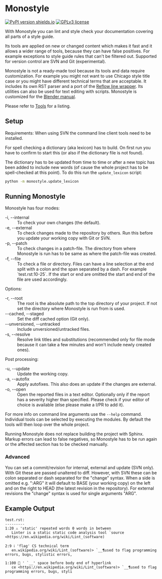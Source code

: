 
# Monostyle

[![PyPI version shields.io](https://img.shields.io/pypi/v/monostyle.svg)](https://pypi.python.org/pypi/monostyle/)
[![GPLv3 license](https://img.shields.io/badge/License-GPLv3-blue.svg)](https://github.com/tobiasHeinke/monostyle/blob/master/LICENSE)

With Monostyle you can lint and style check your documentation covering all parts of a style guide.

Its tools are applied on new or changed content
which makes it fast and it allows a wider range of tools,
because they can have false positives.
For example exceptions to style guide rules that can't be filtered out.
Supported for version control are SVN and Git (experimental).

Monostyle is not a ready-made tool because its tools and data require customization.
For example you might not want to use Chicago style title case or
you might have different technical terms that are acceptable.
It includes its own RST parser and a port of the [Reflow line wrapper](https://metacpan.org/pod/Text::Reflow).
Its utilities can also be used for text editing with scripts.
Monostyle is customized for the [Blender manual](https://developer.blender.org/project/profile/53/).

Please refer to [Tools](/docs/tools.md) for a listing.


## Setup

Requirements: When using SVN the command line client tools need to be installed.

For spell checking a dictionary (aka lexicon) has to build.
On first run you have to confirm to start this (or also if the dictionary file is not found).

The dictionary has to be updated from time to time or after a new topic has been added
to include new words (of cause the whole project has to be spell-checked at this point).
To do this run the `update_lexicon` script:
```sh
python -m monostyle.update_lexicon
```

## Running Monostyle

Monostyle has four modes:

<dl>
   <dt>-i, --internal</dt>
   <dd>To check your own changes (the default).</dd>
   <dt>-e, --external</dt>
   <dd>
      To check changes made to the repository by others.
      Run this before you update your working copy with Git or SVN.
   </dd>
   <dt>-p, --patch</dt>
   <dd>To check changes in a patch-file.
      The directory from where Monostyle is run has to be same as
      where the patch-file was created.
   </dd>
   <dt>-f, --file</dt>
   <dd>To check a file or directory.
      Files can have a line selection at the end split with a colon and
      the span separated by a dash. For example `test.rst:10-25`.
      If the start or end are omitted the start and end of the file are used accordingly.
   </dd>
</dl>

Options:

<dl>
   <dt>-r, --root</dt>
   <dd>
      The root is the absolute path to the top directory of your project.
      If not set the directory where Monostyle is run from is used.
   </dd>
   <dt>--cached, --staged</dt>
   <dd>Set the diff cached option (Git only).</dd>
   <dt>--unversioned, --untracked</dt>
   <dd>Include unversioned/untracked files.</dd>
   <dt>-s, --resolve</dt>
   <dd>Resolve link titles and substitutions
      (recommended only for file mode because it can take a few minutes
      and won't include newly created ones).
   </dd>
</dl>

Post processing:

<dl>
   <dt>-u, --update</dt>
   <dd>Update the working copy.</dd>
   <dt>-a, --autofix </dt>
   <dd>Apply autofixes. This also does an update if the changes are external.</dd>
   <dt>-o, --open</dt>
   <dd>Open the reported files in a text editor.
      Optionally only if the report has a severity higher than specified.
      Please check if your editor of choice is available (else please make a I/PR to add it).
   </dd>
</dl>

For more info on command line arguments use the `--help` command.
Individual tools can be selected by executing the modules.
By default the tools will then loop over the whole project.

Running Monostyle does not replace building the project with Sphinx.
Markup errors can lead to false negatives, so Monostyle has to be run again or
the affected section has to be checked manually.


### Advanced

You can set a commit/revision for internal, external and update (SVN only).
With Git these are passed unaltered to diff.
However, with SVN these can be colon separated or dash separated for the "change" syntax.
When a side is omitted e.g. ":ARG" it will default to BASE (your working copy) on the left and
on the right to HEAD (the latest revision in the repository).
For external revisions the "change" syntax is used for single arguments "ARG".


## Example Output

```
test.rst:
---------
1:20 ⚠️ 'static' repeated words 0 words in between
   Linter is a static static code analysis tool `source <https://en.wikipedia.org/wiki/Lint_(software)

2:9 ℹ️ 'flag' CS technical term
   en.wikipedia.org/wiki/Lint_(software)> `__¶used to flag programming errors, bugs, stylistic errors,

1:100 🛑 ' `__' space before body end of hyperlink
   ce <https://en.wikipedia.org/wiki/Lint_(software)> `__¶used to flag programming errors, bugs, styli
```
